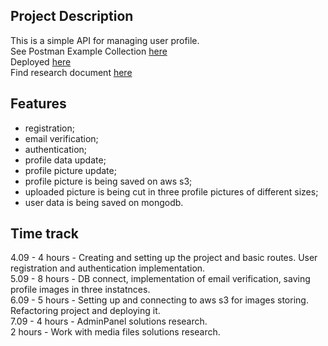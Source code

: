 ## Project Description
This is a simple API for managing user profile.  
See Postman Example Collection [here](https://github.com/lizardlynx/user-profile/blob/main/user-profile.postman_collection.json)  
Deployed [here](https://extinct-pink-coveralls.cyclic.app/)  
Find research document [here](https://github.com/lizardlynx/user-profile/blob/main/research.pdf)

## Features
- registration;
- email verification;
- authentication;
- profile data update;
- profile picture update;
- profile picture is being saved on aws s3;
- uploaded picture is being cut in three profile pictures of different sizes; 
- user data is being saved on mongodb.

## Time track
4.09 - 4 hours - Creating and setting up the project and basic routes. User registration and authentication implementation.  
5.09 - 8 hours - DB connect, implementation of email verification, saving profile images in three instatnces.  
6.09 - 5 hours - Setting up and connecting to aws s3 for images storing. Refactoring project and deploying it.  
7.09 - 4 hours - AdminPanel solutions research.  
2 hours - Work with media files solutions research.
